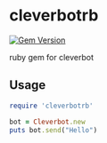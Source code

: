 # cleverbotrb
[![Gem Version](https://badge.fury.io/rb/cleverbotrb.svg)](https://badge.fury.io/rb/cleverbotrb)


ruby gem for cleverbot

## Usage

```ruby
require 'cleverbotrb'

bot = Cleverbot.new
puts bot.send("Hello")
```
